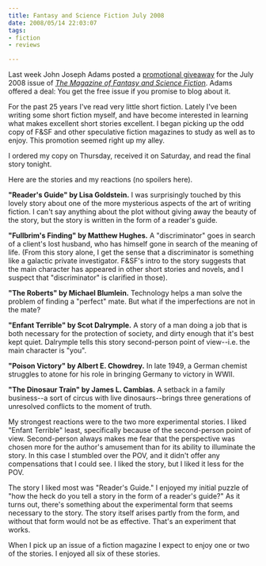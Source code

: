 ```yaml
--- 
title: Fantasy and Science Fiction July 2008
date: 2008/05/14 22:03:07
tags: 
- fiction
- reviews

---
```


Last week John Joseph Adams posted a [promotional giveaway](http://www.sfsite.com/fsf/blog/2008/05/07/get-a-free-copy-of-the-july-2008-issue-of-fsf) for the July 2008 issue of *[The Magazine of Fantasy and Science Fiction](http://www.sfsite.com/fsf/index.html)*. Adams offered a deal: You get the free issue if you promise to blog about it.

For the past 25 years I've read very little short fiction. Lately I've been writing some short fiction myself, and have become interested in learning what makes excellent short stories excellent. I began picking up the odd copy of F&amp;SF and other speculative fiction magazines to study as well as to enjoy. This promotion seemed right up my alley.

I ordered my copy on Thursday, received it on Saturday, and read the final story tonight.

Here are the stories and my reactions (no spoilers here).

**"Reader's Guide" by Lisa Goldstein.** I was surprisingly touched by this lovely story about one of the more mysterious aspects of the art of writing fiction. I can't say anything about the plot without giving away the beauty of the story, but the story is written in the form of a reader's guide.

**"Fullbrim's Finding" by Matthew Hughes.** A "discriminator" goes in search of a client's lost husband, who has himself gone in search of the meaning of life. (From this story alone, I get the sense that a discriminator is something like a galactic private investigator. F&amp;SF's intro to the story suggests that the main character has appeared in other short stories and novels, and I suspect that "discriminator" is clarified in those).

**"The Roberts" by Michael Blumlein.** Technology helps a man solve the problem of finding a "perfect" mate. But what if the imperfections are not in the mate?

**"Enfant Terrible" by Scot Dalrymple.** A story of a man doing a job that is both necessary for the protection of society, and dirty enough that it's best kept quiet. Dalrymple tells this story second-person point of view--i.e. the main character is "you".

**"Poison Victory" by Albert E. Chowdrey.** In late 1949, a German chemist struggles to atone for his role in bringing Germany to victory in WWII.

**"The Dinosaur Train" by James L. Cambias.** A setback in a family business--a sort of circus with live dinosaurs--brings three generations of unresolved conflicts to the moment of truth.

My strongest reactions were to the two more experimental stories. I liked "Enfant Terrible" least, specifically because of the second-person point of view. Second-person always makes me fear that the perspective was chosen more for the author's amusement than for its ability to illuminate the story. In this case I stumbled over the POV, and it didn't offer any compensations that I could see. I liked the story, but I liked it less for the POV.

The story I liked most was "Reader's Guide." I enjoyed my initial puzzle of "how the heck do you tell a story in the form of a reader's guide?" As it turns out, there's something about the experimental form that seems necessary to the story. The story itself arises partly from the form, and without that form would not be as effective. That's an experiment that works.

When I pick up an issue of a fiction magazine I expect to enjoy one or two of the stories. I enjoyed all six of these stories.
